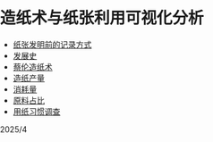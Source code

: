 <!doctype html>
<html>
<head>
<meta charset="utf-8">
<title>造纸术与纸张利用可视化分析</title>
<script type="text/javascript" src="js/jquery.js"></script>
<script type="text/javascript" src="js/echarts.min.js"></script>
<script type="text/javascript" src="js/china.js"></script>
<script type="text/javascript" src="js/map.js"></script>
<script type="text/javascript" src="js/js.js"></script>
<link rel="stylesheet" href="css/style.css">
<style>
      body {
            background-image: url('images/black.jpg'); /* 图片路径 */
            background-size: cover; /* 使图片覆盖整个页面 */
            background-position: center; /* 图片居中显示 */
            background-repeat: no-repeat; /* 防止图片重复 */
            background-attachment: fixed; /* 背景图片固定 */
            margin: 0; /* 去除默认的外边距 */
            padding: 0; /* 去除默认的内边距 */
        }
		.modal {
		            display: none;
		            position: fixed;
		            z-index: 1;
		            left: 0;
		            top: 0;
		            width: 100%;
		            height: 100%;
		            overflow: auto;
		            background-color: rgb(0,0,0);
		            background-color: rgba(0,0,0,0.9);
		        }
		        .modal-content {
		            margin: 15% auto;
		            display: block;
		            width: 80%;
		            max-width: 700px;
		        }
		        .close {
		            color: white;
		            float: right;
		            font-size: 28px;
		            font-weight: bold;
		        }
		        .close:hover,
		        .close:focus {
		            color: #bbb;
		            text-decoration: none;
		            cursor: pointer;
		}
  </style>
</head>
<body>
	<div class="head clearfix">
	<h1 class="pulll_left">造纸术与纸张利用可视化分析</h1>
		<div class="menu menu2 pulll_left">
		<ul>      
			<li><a href="#">纸张发明前的记录方式</a></li>
			<li><a href="#">发展史</a></li>
			<li><a href="#">蔡伦造纸术</a></li>
			<li><a href="#">造纸产量</a></li>
			<li><a href="#">消耗量</a></li>
			<li><a href="#">原料占比</a></li>
			<li><a href="#">用纸习惯调查</a></li>
		</ul>
		</div>
		<div class="time" id="showTime">2025/4</div>
	</div>
	 <script>
	        function updateTime() {
	            const now = new Date();
	            const year = now.getFullYear();
	            const month = String(now.getMonth() + 1).padStart(2, '0');
	            const date = String(now.getDate()).padStart(2, '0');
	            const hours = String(now.getHours()).padStart(2, '0');
	            const minutes = String(now.getMinutes()).padStart(2, '0');
	            const seconds = String(now.getSeconds()).padStart(2, '0');
	            document.getElementById('showTime').textContent = `${year}/${month}/${date} ${hours}:${minutes}:${seconds}`;
	        }

	        setInterval(updateTime, 1000);
	        updateTime(); // 初始化时间
	    </script>
	<div class="mainbox">
	  <div class="box">
	    <div class="tit">纸张发明前的记录方式</div>
	    <button class="toggle-button">展开/收起</button>
	    <div class="boxnav" id="prePaperRecording">
	      <div class="recording-card">
	      		            <h3 data-image="images/stone.jpg">石头</h3>
	      		            <p>用途：用于记录重要的法律、法令、历史事件或宗教铭文。</p>
	      		            <p>例子：古埃及金字塔铭文、石鼓文。</p>
	      		        </div>
	      		        <div class="recording-card">
	      		            <h3 data-image="images/泥板.jpg">泥板</h3>
	      		            <p>用途：主要用于书写楔形文字，记录法律、经济交易、文学作品等。</p>
	      		            <p>例子：苏美尔人、巴比伦人和亚述人广泛使用。</p>
	      		        </div>
	      		        <div class="recording-card">
	      		            <h3 data-image="images/金属.jpg">金属</h3>
	      		            <p>用途：用于制作持久的铭文，尤其是纪念性或宗教性内容。</p>
	      		            <p>例子：古代中国的青铜器铭文、古希腊和罗马的青铜牌匾。</p>
	      		        </div>
	      		        <div class="recording-card">
	      		            <h3 data-image="images/竹简和木牍.jpg">竹简和木牍</h3>
	      		            <p>用途：主要用于书写文字，记录历史、法律、文学作品等。</p>
	      		            <p>例子：古代中国的竹简和木牍。</p>
	      		        </div>
	      		        <div class="recording-card">
	      		            <h3 data-image="images/丝绸.jpg">丝绸和绢帛</h3>
	      		            <p>用途：用于书写重要文件、绘画和宗教经文。</p>
	      		            <p>例子：古代中国的丝绸和绢帛。</p>
	      		        </div>
	      		        <div class="recording-card">
	      		            <h3 data-image="images/羊皮纸.jpg">羊皮纸和小牛皮纸</h3>
	      		            <p>用途：主要用于书写宗教文献、法律文件和重要著作。</p>
	      		            <p>例子：中世纪欧洲的羊皮纸。</p>
	      		        </div>
	      		        <div class="recording-card">
	      		            <h3 data-image="images/草纸.jpg">纸莎草纸</h3>
	      		            <p>用途：主要用于书写和绘画，是古埃及的主要书写材料。</p>
	      		            <p>例子：古埃及的纸莎草纸。</p>
	      		        </div>
	      		        <div class="recording-card">
	      		            <h3 data-image="images/瓷器.jpg">陶器和陶片</h3>
	      		            <p>用途：用于记录简单的信息，如标记物品的所有权、记录经济交易等。</p>
	      		            <p>例子：古代希腊的陶片。</p>
	      		        </div>
	      		        <div class="recording-card">
	      		            <h3 data-image="images/龟骨.jpg">骨头和龟甲</h3>
	      		            <p>用途：主要用于占卜和记录卜辞。</p>
	      		            <p>例子：古代中国的甲骨文。</p>
	      		        </div>
	      		        <div class="recording-card">
	      		            <h3 data-image="images/叶子.jpg">树叶</h3>
	      		            <p>用途：用于书写宗教经文和文学作品。</p>
	      		            <p>例子：印度和东南亚的贝叶经。</p>
	      		        </div>
	      		    </div>
	      		</div>
	      		<!-- 模态框 -->
	      		<div id="myModal" class="modal">
	      		    <div class="modal-content">
	      		        <img id="modalImage" src="" alt="Image" style="width:100%">
	      		        <span class="close">&times;</span>
	      		    </div>
	      		</div>
		<script>
				  document.addEventListener('DOMContentLoaded', function() {
				    var toggleButton = document.querySelector('.toggle-button');
				    var recordingSection = document.getElementById('prePaperRecording');
				
				    toggleButton.addEventListener('click', function() {
				      if (recordingSection.style.display === 'none' || recordingSection.style.display === '') {
				        recordingSection.style.display = 'flex';
				        toggleButton.textContent = '收起';
				      } else {
				        recordingSection.style.display = 'none';
				        toggleButton.textContent = '展开';
				      }
				    });
		
				    // 点击标题显示模态框
				    var recordingCards = document.querySelectorAll('.recording-card h3');
				    recordingCards.forEach(function(card) {
				      card.addEventListener('click', function() {
				        var imageUrl = card.getAttribute('data-image');
				        document.getElementById('modalImage').src = imageUrl;
				        document.getElementById('myModal').style.display = 'block';
				      });
				    });
		
				    // 关闭模态框
				    var closeBtn = document.querySelector('.close');
				    closeBtn.addEventListener('click', function() {
				      document.getElementById('myModal').style.display = 'none';
				    });
		
				    // 点击模态框外部关闭模态框
				    window.addEventListener('click', function(event) {
				      if (event.target == document.getElementById('myModal')) {
				        document.getElementById('myModal').style.display = 'none';
				      }
				    });
				  });
				</script>
			
		<ul class="clearfix nav1">
			<li style="width: 22%">
				</script>
					<div class="timeline-container">
						<div class="tit">发展史</div>
					  <div class="timeline">
					    <div class="event" data-year="西汉时期" data-event="西汉时期，中国已经有了麻质纤维纸，但质地粗糙、数量少、成本高，不普及。">西汉时期</div>
					    <div class="event" data-year="东汉时期" data-event="东汉元兴元年（公元105年），蔡伦改进了造纸术，用树皮、麻头、破布、鱼网等原料造纸，使纸的质量提高、成本降低，逐渐普遍使用。">东汉时期</div>
					    <div class="event" data-year="魏晋南北朝时期" data-event="魏晋南北朝时期，开始利用桑皮、藤皮造纸，出现了活动帘床纸模，提高了工效，还出现了色纸、涂布纸、填料纸等加工纸。">魏晋南北朝时期</div>
					    <div class="event" data-year="隋唐时期" data-event="隋唐时期，造纸技术更为成熟，纸的质量更高、产量更大，雕版印刷术的发明也促进了造纸业的发展。">隋唐时期</div>
					    <div class="event" data-year="宋元时期" data-event="宋元时期，造纸术进入成熟阶段，竹纸和稻麦秆纸的发展标志着造纸史中的新纪元，造纸区域、纸的品种及加工技术进一步发展。">宋元时期</div>
					    <div class="event" data-year="明清时期" data-event="明清时期，造纸技术集历史上的大成，纸的产量、质量、用途和产地都处于更高发展阶段，出现了大量优质纸张，如宣纸、宫廷纸等。">明清时期</div>
					    <div class="event" data-year="19世纪末" data-event="19世纪末，欧洲和美国的纸张制造业开始采用机械化制造纸张的方法，取代了传统的手工制纸技术。">19世纪末</div>
					    <div class="event" data-year="20世纪" data-event="20世纪，出现了更加高效的造纸机械，如离心造纸机、平网造纸机、旋转刮板造纸机等，大大提高了纸张生产效率和质量。">20世纪</div>
					    <div class="event" data-year="1949年后" data-event="1949年后，中国逐渐引进以美国和欧洲为主的外国造纸技术，大规模引进机械、新材料、电子自动化等现代化技术和设备，同时利用绿色制浆和环保造纸的新技术，推进纸张生产的优化。">1949年后</div>
					    <div class="event" data-year="21世纪" data-event="21世纪，造纸技术朝着绿色、低碳、高效和智能化方向发展，采用先进的自动化控制系统，如DCS系统，对生产过程进行分散控制和集中管理，进一步提高生产效率和产品质量。">21世纪</div>
					  </div>
					</div>
					
					<div class="event-details" id="eventDetails"></div>
					<script>
					  document.querySelectorAll('.event').forEach(event => {
					    event.addEventListener('click', () => {
					      const year = event.getAttribute('data-year');
					      const eventDetails = event.getAttribute('data-event');
					      document.getElementById('eventDetails').innerHTML = `
					        <h3>${year}</h3>
					        <p>${eventDetails}</p>
					      `;
					    });
					  });
					</script>
				<div class="box">
					<div class="tit">造纸产量</div>
					<div class="boxnav" style="height: ;">
						<div class="" style="height: 406px" id="echart2"></div>
					</div>
				</div>
			</li>
			<li style="width: 56%">
							<div class="box">
								<div class="boxnav mapc" style="height: 650px; position: relative">
									<div class="map" id="map"></div>
								</div>
							</div>
							<div class="box">
							        <div class="tit">蔡伦造纸术</div>
							        <div class="boxnav" style="height: 200px;" id="echart3"></div>
							    </div>
							    <div id="myModal" class="modal">
							        <div class="modal-content">
							            <img id="modalImage" src="" alt="Image" style="width:100%;">
							            <span class="close">&times;</span>
							        </div>
							    </div>
						</li>
						<li style="width: 22%">
							<div class="box">
								<div class="tit">消耗量</div>
								<div class="boxnav" id="echart4" style="height: 200px;">
								</div>
							</div>
							
							<div class="box">
								<div class="tit">原料占比</div>
								<div class="boxnav" style="height: 250px;" id="echart5">
								</div>
							</div>
				<div class="box">
					<div class="tit">用纸习惯调查</div>
					<div class="boxnav" style="height: 250px;">
						<form id="paperSurveyForm">
							<div class="form-group">
								<label for="dailyUsage">您每天大约使用多少张纸？</label>
								<input type="number" id="dailyUsage" min="0" required>
							</div>
							<div class="form-group">
								<label for="doubleSided">您是否经常双面打印？</label>
								<select id="doubleSided" required>
									<option value="yes">是</option>
									<option value="no">否</option>
								</select>
							</div>
							<div class="form-group">
								<label for="disposableUsage">您是否经常使用一次性纸制品（如纸杯、纸巾等）？</label>
								<select id="disposableUsage" required>
									<option value="yes">是</option>
									<option value="no">否</option>
								</select>
							</div>
							<button type="submit">提交</button>
						</form>
						<div id="surveyResult" style="display: none;"></div>
					</div>
				</div>
			</li>
		</ul>
	</div>
	<script>
		var t = null;
		t = setTimeout(time, 1000); // 開始运行
		function time() {
			clearTimeout(t); // 清除定时器
			dt = new Date();
			var y = dt.getFullYear();
			var mt = dt.getMonth() + 1;
			var day = dt.getDate();
			var h = dt.getHours(); // 获取时
			var m = dt.getMinutes(); // 获取分
			var s = dt.getSeconds(); // 获取秒
			document.getElementById("showTime").innerHTML = y + "/" + mt + "/" + day + " " + h + ":" + m + ":" + s + "";
			t = setTimeout(time, 1000); // 设定定时器，循环运行
		}

		document.getElementById('paperSurveyForm').addEventListener('submit', function(e) {
			e.preventDefault();
			
			// 获取用户输入
			const dailyUsage = parseInt(document.getElementById('dailyUsage').value);
			const doubleSided = document.getElementById('doubleSided').value;
			const disposableUsage = document.getElementById('disposableUsage').value;
			
			// 计算纸张浪费
			let wastedPaper = dailyUsage;
			if (doubleSided === 'yes') {
				wastedPaper *= 0.5; // 双面打印减少浪费
			}
			if (disposableUsage === 'yes') {
				wastedPaper *= 1.5; // 使用一次性纸制品增加浪费
			}
			
			// 计算木材消耗和二氧化碳排放
			const woodConsumption = wastedPaper * 0.001; // 每张纸约消耗0.001棵树木
			const co2Emission = wastedPaper * 0.01; // 每张纸生产约排放0.01千克二氧化碳
			
			// 显示结果
			const surveyResult = document.getElementById('surveyResult');
			surveyResult.innerHTML = `
				<h2>纸张浪费情况报告</h2>
				<div>浪费的纸张数量：${wastedPaper.toFixed(0)} 张/天</div>
				<div>对应的木材消耗量：${woodConsumption.toFixed(2)} 棵树/天</div>
				<div>对应的二氧化碳排放量：${co2Emission.toFixed(2)} 千克/天</div>
			`;
			surveyResult.style.display = 'block';
		});
	</script>
</body>
</html>

